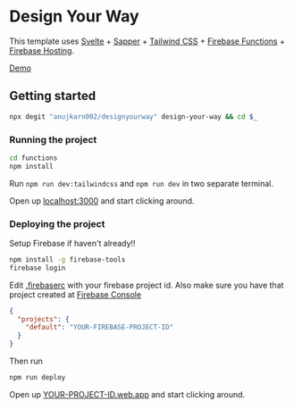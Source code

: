 # Design Your Way

This template uses [Svelte](https://svelte.dev/) + [Sapper](https://sapper.svelte.dev/) + [Tailwind CSS](https://tailwindcss.com/) + [Firebase Functions](https://firebase.google.com/products/functions) + [Firebase Hosting](https://firebase.google.com/products/hosting).

[Demo](https://designyourway.web.app)


## Getting started


```bash
npx degit "anujkarn002/designyourway" design-your-way && cd $_
```

### Running the project


```bash
cd functions
npm install
```

Run `npm run dev:tailwindcss` and `npm run dev` in two separate terminal.

Open up [localhost:3000](http://localhost:3000) and start clicking around.


### Deploying the project

Setup Firebase if haven't already!!

```bash
npm install -g firebase-tools
firebase login
```

Edit [.firebaserc](../blob/master/.firebaserc) with your firebase project id. Also make sure you have that project created at [Firebase Console](https://console.firebase.google.com)

```json
{
  "projects": {
    "default": "YOUR-FIREBASE-PROJECT-ID"
  }
}
```

Then run

```bash
npm run deploy
```

Open up [YOUR-PROJECT-ID.web.app](http://YOUR-PROJECT-ID.web.app) and start clicking around.
